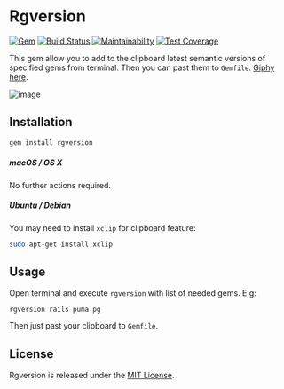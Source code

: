 # Rgversion 
[![Gem](https://img.shields.io/gem/v/rgversion.svg)](https://rubygems.org/gems/rgversion) [![Build Status](https://img.shields.io/travis/vavgustov/rgversion/master.svg)](https://travis-ci.org/vavgustov/rgversion) [![Maintainability](https://api.codeclimate.com/v1/badges/b5d59c13b4d649c321ea/maintainability)](https://codeclimate.com/github/vavgustov/rgversion/maintainability) [![Test Coverage](https://api.codeclimate.com/v1/badges/b5d59c13b4d649c321ea/test_coverage)](https://codeclimate.com/github/vavgustov/rgversion/test_coverage)
 
This gem allow you to add to the clipboard latest semantic versions of specified gems from terminal. 
Then you can past them to `Gemfile`. [Giphy here](https://github.com/vavgustov/rgversion/wiki/Giphy).

![image](https://user-images.githubusercontent.com/312873/35704274-00d2daec-07b0-11e8-8af8-f9717dd8bbab.png)

## Installation

```bash
gem install rgversion
```

##### macOS / OS X
No further actions required.

##### Ubuntu / Debian
You may need to install `xclip` for clipboard feature:
```bash
sudo apt-get install xclip
``` 

## Usage
Open terminal and execute ``rgversion`` with list of needed gems. E.g:

```
rgversion rails puma pg
```

Then just past your clipboard to `Gemfile`.

## License

Rgversion is released under the [MIT License](https://opensource.org/licenses/MIT).
